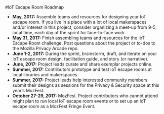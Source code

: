 #IoT Escape Room Roadmap

- **May, 2017:** Assemble teams and resources for designing your IoT escape room. If you live in a place with a lot of local makerspaces and/or interest in this project, consider organizing a meet-up from 9-5, local time, each day of the sprint for face-to-face work.
- **May 31, 2017:** Finish assembling teams and resources for the IoT Escape Room challenge. Post questions about the project or to-dos to the  Mozilla Privacy Arcade repo.
- **June 1-2, 2017:** During the sprint, brainstorm, draft, and iterate on your IoT escape room design, facilitation guide, and story (or narrative).
- **June, 2017:** Project leads curate and share exemplar projects online.
- **Summer, 2017:** Contributors prototype and test IoT escape rooms at local libraries and makerspaces.
- **Summer, 2017:** Project leads help interested community members submit their designs as sessions for the Privacy & Security space at this year’s MozFest.
- **October 27-29, 2017:** MozFest. Project contributors who cannot attend might plan to run local IoT escape room events or to set up an IoT escape room as a MozFest Fringe Event.